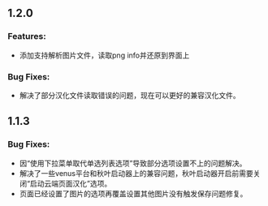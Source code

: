 
## 1.2.0

### Features:
 * 添加支持解析图片文件，读取png info并还原到界面上

### Bug Fixes:
 * 解决了部分汉化文件读取错误的问题，现在可以更好的兼容汉化文件。

## 1.1.3

### Bug Fixes:
 * 因“使用下拉菜单取代单选列表选项”导致部分选项设置不上的问题解决。
 * 解决了一些venus平台和秋叶启动器上的兼容问题，秋叶启动器开启前需要关闭“启动云端页面汉化”选项。
 * 页面已经设置了图片的选项再覆盖设置其他图片没有触发保存问题修复。